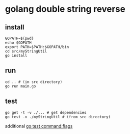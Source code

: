 # golang double string reverse

## install
```
GOPATH=$(pwd)
echo $GOPATH
export PATH=$PATH:$GOPATH/bin
cd src/myStringUtil
go install
```

## run
```
cd .. # (in src directory)
go run main.go
```

## test
```
go get -t -v ./... # get dependencies
go test -v ./myStringUtil # (from src directory)
```
additional [go test command flags](https://golang.org/cmd/go/#hdr-Description_of_testing_flags)

